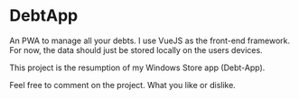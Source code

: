 # DebtApp
An PWA to manage all your debts. I use VueJS as the front-end framework. For now, the data should just be stored locally on the users devices.

This project is the resumption of my Windows Store app (Debt-App).

Feel free to comment on the project. What you like or dislike.
